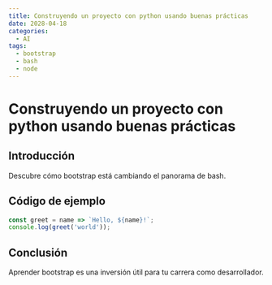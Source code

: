 ```yaml
---
title: Construyendo un proyecto con python usando buenas prácticas
date: 2028-04-18
categories:
  - AI
tags:
  - bootstrap
  - bash
  - node
---
```


# Construyendo un proyecto con python usando buenas prácticas

## Introducción

Descubre cómo bootstrap está cambiando el panorama de bash.

## Código de ejemplo

```javascript
const greet = name => `Hello, ${name}!`;
console.log(greet('world'));
```

## Conclusión

Aprender bootstrap es una inversión útil para tu carrera como desarrollador.